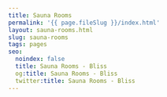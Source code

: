 ```yaml
---
title: Sauna Rooms
permalink: '{{ page.fileSlug }}/index.html'
layout: sauna-rooms.html
slug: sauna-rooms
tags: pages
seo:
  noindex: false
  title: Sauna Rooms - Bliss
  og:title: Sauna Rooms - Bliss
  twitter:title: Sauna Rooms - Bliss
---
```



